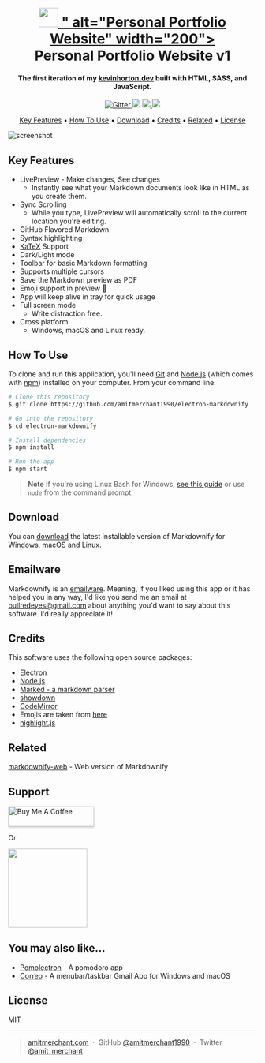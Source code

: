 
<h1 align="center">
  <br>
  <a href="http://www.amitmerchant.com/electron-markdownify"><img src="<svg width="81" height="39" viewBox="0 0 81 39" fill="none" xmlns="http://www.w3.org/2000/svg">
<path d="M73.05 38.45C71.45 38.45 70.1 37.9167 69 36.85C67.9 35.7833 67.35 34.4333 67.35 32.8C67.35 31.1 67.9 29.75 69 28.75C70.1 27.7167 71.45 27.2 73.05 27.2C74.65 27.2 76 27.7167 77.1 28.75C78.2 29.75 78.75 31.1 78.75 32.8C78.75 34.4333 78.2 35.7833 77.1 36.85C76 37.9167 74.65 38.45 73.05 38.45Z" fill="#E15511"/>
<path d="M5.256 18.6L5.376 13.152L10.68 7.992H16.08L10.2 14.064L7.872 15.936L5.256 18.6ZM1.464 21V3.192H6.024V21H1.464ZM11.016 21L7.032 16.008L9.864 12.504L16.536 21H11.016ZM23.2106 21.216C21.6746 21.216 20.3306 20.928 19.1786 20.352C18.0426 19.76 17.1546 18.96 16.5146 17.952C15.8906 16.928 15.5786 15.768 15.5786 14.472C15.5786 13.176 15.8826 12.024 16.4906 11.016C17.1146 9.992 17.9706 9.2 19.0586 8.64C20.1466 8.064 21.3706 7.776 22.7306 7.776C24.0106 7.776 25.1786 8.04 26.2346 8.568C27.2906 9.08 28.1306 9.84 28.7546 10.848C29.3786 11.856 29.6906 13.08 29.6906 14.52C29.6906 14.68 29.6826 14.864 29.6666 15.072C29.6506 15.28 29.6346 15.472 29.6186 15.648H19.3226V13.248H27.1946L25.4666 13.92C25.4826 13.328 25.3706 12.816 25.1306 12.384C24.9066 11.952 24.5866 11.616 24.1706 11.376C23.7706 11.136 23.2986 11.016 22.7546 11.016C22.2106 11.016 21.7306 11.136 21.3146 11.376C20.9146 11.616 20.6026 11.96 20.3786 12.408C20.1546 12.84 20.0426 13.352 20.0426 13.944V14.64C20.0426 15.28 20.1706 15.832 20.4266 16.296C20.6986 16.76 21.0826 17.12 21.5786 17.376C22.0746 17.616 22.6666 17.736 23.3546 17.736C23.9946 17.736 24.5386 17.648 24.9866 17.472C25.4506 17.28 25.9066 16.992 26.3546 16.608L28.7546 19.104C28.1306 19.792 27.3626 20.32 26.4506 20.688C25.5386 21.04 24.4586 21.216 23.2106 21.216ZM34.2227 21L28.8707 7.992H33.5507L37.8227 18.864H35.4707L39.9587 7.992H44.3027L38.9267 21H34.2227ZM52.9935 7.776C54.0015 7.776 54.9135 7.984 55.7295 8.4C56.5455 8.8 57.1855 9.424 57.6495 10.272C58.1295 11.12 58.3695 12.216 58.3695 13.56V21H53.8095V14.304C53.8095 13.376 53.6175 12.704 53.2335 12.288C52.8655 11.856 52.3455 11.64 51.6735 11.64C51.1935 11.64 50.7535 11.752 50.3535 11.976C49.9535 12.184 49.6415 12.512 49.4175 12.96C49.1935 13.408 49.0815 13.992 49.0815 14.712V21H44.5215V7.992H48.8655V11.688L48.0255 10.608C48.5215 9.664 49.2015 8.96 50.0655 8.496C50.9295 8.016 51.9055 7.776 52.9935 7.776ZM9.936 24.776C10.944 24.776 11.856 24.984 12.672 25.4C13.488 25.8 14.128 26.424 14.592 27.272C15.072 28.12 15.312 29.216 15.312 30.56V38H10.752V31.304C10.752 30.376 10.56 29.704 10.176 29.288C9.808 28.856 9.288 28.64 8.616 28.64C8.136 28.64 7.696 28.752 7.296 28.976C6.896 29.184 6.584 29.512 6.36 29.96C6.136 30.408 6.024 30.992 6.024 31.712V38H1.464V20.192H6.024V28.688L4.968 27.608C5.464 26.664 6.144 25.96 7.008 25.496C7.872 25.016 8.848 24.776 9.936 24.776ZM23.907 38.216C22.483 38.216 21.219 37.928 20.115 37.352C19.011 36.776 18.139 35.984 17.499 34.976C16.875 33.952 16.563 32.784 16.563 31.472C16.563 30.16 16.875 29 17.499 27.992C18.139 26.984 19.011 26.2 20.115 25.64C21.219 25.064 22.483 24.776 23.907 24.776C25.331 24.776 26.595 25.064 27.699 25.64C28.819 26.2 29.691 26.984 30.315 27.992C30.939 29 31.251 30.16 31.251 31.472C31.251 32.784 30.939 33.952 30.315 34.976C29.691 35.984 28.819 36.776 27.699 37.352C26.595 37.928 25.331 38.216 23.907 38.216ZM23.907 34.592C24.435 34.592 24.899 34.472 25.299 34.232C25.715 33.992 26.043 33.64 26.283 33.176C26.523 32.696 26.643 32.128 26.643 31.472C26.643 30.816 26.523 30.264 26.283 29.816C26.043 29.352 25.715 29 25.299 28.76C24.899 28.52 24.435 28.4 23.907 28.4C23.395 28.4 22.931 28.52 22.515 28.76C22.115 29 21.787 29.352 21.531 29.816C21.291 30.264 21.171 30.816 21.171 31.472C21.171 32.128 21.291 32.696 21.531 33.176C21.787 33.64 22.115 33.992 22.515 34.232C22.931 34.472 23.395 34.592 23.907 34.592ZM32.4034 38V24.992H36.7474V28.784L36.0994 27.704C36.4834 26.728 37.1074 26 37.9714 25.52C38.8354 25.024 39.8834 24.776 41.1154 24.776V28.88C40.9074 28.848 40.7234 28.832 40.5634 28.832C40.4194 28.816 40.2594 28.808 40.0834 28.808C39.1554 28.808 38.4034 29.064 37.8274 29.576C37.2514 30.072 36.9634 30.888 36.9634 32.024V38H32.4034ZM48.2436 38.216C46.5796 38.216 45.2836 37.808 44.3556 36.992C43.4276 36.16 42.9636 34.912 42.9636 33.248V22.088H47.5236V33.2C47.5236 33.664 47.6516 34.032 47.9076 34.304C48.1636 34.56 48.4916 34.688 48.8916 34.688C49.4356 34.688 49.8996 34.552 50.2836 34.28L51.4116 37.472C51.0276 37.728 50.5556 37.912 49.9956 38.024C49.4356 38.152 48.8516 38.216 48.2436 38.216ZM41.0676 28.88V25.472H50.4996V28.88H41.0676ZM60.6819 24.776C61.6899 24.776 62.6019 24.984 63.4179 25.4C64.2339 25.8 64.8739 26.424 65.3379 27.272C65.8179 28.12 66.0579 29.216 66.0579 30.56V38H61.4979V31.304C61.4979 30.376 61.3059 29.704 60.9219 29.288C60.5539 28.856 60.0339 28.64 59.3619 28.64C58.8819 28.64 58.4419 28.752 58.0419 28.976C57.6419 29.184 57.3299 29.512 57.1059 29.96C56.8819 30.408 56.7699 30.992 56.7699 31.712V38H52.2099V24.992H56.5539V28.688L55.7139 27.608C56.2099 26.664 56.8899 25.96 57.7539 25.496C58.6179 25.016 59.5939 24.776 60.6819 24.776Z" fill="#192024"/>
</svg>" alt="Personal Portfolio Website" width="200"></a>
  <br>
  Personal Portfolio Website v1
  <br>
</h1>

<h4 align="center">The first iteration of my <a href="https://kevinhorton.dev">kevinhorton.dev</a> built with HTML, SASS, and JavaScript.</h4>

<p align="center">
  <a href="https://badge.fury.io/js/electron-markdownify">
    <img src="https://badge.fury.io/js/electron-markdownify.svg"
         alt="Gitter">
  </a>
  <a href="https://gitter.im/amitmerchant1990/electron-markdownify"><img src="https://badges.gitter.im/amitmerchant1990/electron-markdownify.svg"></a>
  <a href="https://saythanks.io/to/bullredeyes@gmail.com">
      <img src="https://img.shields.io/badge/SayThanks.io-%E2%98%BC-1EAEDB.svg">
  </a>
  <a href="https://www.paypal.me/AmitMerchant">
    <img src="https://img.shields.io/badge/$-donate-ff69b4.svg?maxAge=2592000&amp;style=flat">
  </a>
</p>

<p align="center">
  <a href="#key-features">Key Features</a> •
  <a href="#how-to-use">How To Use</a> •
  <a href="#download">Download</a> •
  <a href="#credits">Credits</a> •
  <a href="#related">Related</a> •
  <a href="#license">License</a>
</p>

![screenshot](https://raw.githubusercontent.com/amitmerchant1990/electron-markdownify/master/app/img/markdownify.gif)

## Key Features

* LivePreview - Make changes, See changes
  - Instantly see what your Markdown documents look like in HTML as you create them.
* Sync Scrolling
  - While you type, LivePreview will automatically scroll to the current location you're editing.
* GitHub Flavored Markdown  
* Syntax highlighting
* [KaTeX](https://khan.github.io/KaTeX/) Support
* Dark/Light mode
* Toolbar for basic Markdown formatting
* Supports multiple cursors
* Save the Markdown preview as PDF
* Emoji support in preview :tada:
* App will keep alive in tray for quick usage
* Full screen mode
  - Write distraction free.
* Cross platform
  - Windows, macOS and Linux ready.

## How To Use

To clone and run this application, you'll need [Git](https://git-scm.com) and [Node.js](https://nodejs.org/en/download/) (which comes with [npm](http://npmjs.com)) installed on your computer. From your command line:

```bash
# Clone this repository
$ git clone https://github.com/amitmerchant1990/electron-markdownify

# Go into the repository
$ cd electron-markdownify

# Install dependencies
$ npm install

# Run the app
$ npm start
```

> **Note**
> If you're using Linux Bash for Windows, [see this guide](https://www.howtogeek.com/261575/how-to-run-graphical-linux-desktop-applications-from-windows-10s-bash-shell/) or use `node` from the command prompt.


## Download

You can [download](https://github.com/amitmerchant1990/electron-markdownify/releases/tag/v1.2.0) the latest installable version of Markdownify for Windows, macOS and Linux.

## Emailware

Markdownify is an [emailware](https://en.wiktionary.org/wiki/emailware). Meaning, if you liked using this app or it has helped you in any way, I'd like you send me an email at <bullredeyes@gmail.com> about anything you'd want to say about this software. I'd really appreciate it!

## Credits

This software uses the following open source packages:

- [Electron](http://electron.atom.io/)
- [Node.js](https://nodejs.org/)
- [Marked - a markdown parser](https://github.com/chjj/marked)
- [showdown](http://showdownjs.github.io/showdown/)
- [CodeMirror](http://codemirror.net/)
- Emojis are taken from [here](https://github.com/arvida/emoji-cheat-sheet.com)
- [highlight.js](https://highlightjs.org/)

## Related

[markdownify-web](https://github.com/amitmerchant1990/markdownify-web) - Web version of Markdownify

## Support

<a href="https://www.buymeacoffee.com/5Zn8Xh3l9" target="_blank"><img src="https://www.buymeacoffee.com/assets/img/custom_images/purple_img.png" alt="Buy Me A Coffee" style="height: 41px !important;width: 174px !important;box-shadow: 0px 3px 2px 0px rgba(190, 190, 190, 0.5) !important;-webkit-box-shadow: 0px 3px 2px 0px rgba(190, 190, 190, 0.5) !important;" ></a>

<p>Or</p> 

<a href="https://www.patreon.com/amitmerchant">
	<img src="https://c5.patreon.com/external/logo/become_a_patron_button@2x.png" width="160">
</a>

## You may also like...

- [Pomolectron](https://github.com/amitmerchant1990/pomolectron) - A pomodoro app
- [Correo](https://github.com/amitmerchant1990/correo) - A menubar/taskbar Gmail App for Windows and macOS

## License

MIT

---

> [amitmerchant.com](https://www.amitmerchant.com) &nbsp;&middot;&nbsp;
> GitHub [@amitmerchant1990](https://github.com/amitmerchant1990) &nbsp;&middot;&nbsp;
> Twitter [@amit_merchant](https://twitter.com/amit_merchant)

